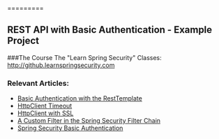 =========

## REST API with Basic Authentication - Example Project

###The Course
The "Learn Spring Security" Classes: http://github.learnspringsecurity.com

### Relevant Articles: 
- [Basic Authentication with the RestTemplate](http://www.baeldung.com/how-to-use-resttemplate-with-basic-authentication-in-spring)
- [HttpClient Timeout](http://www.baeldung.com/httpclient-timeout)
- [HttpClient with SSL](http://www.baeldung.com/httpclient-ssl)
- [A Custom Filter in the Spring Security Filter Chain](http://www.baeldung.com/spring-security-custom-filter)
- [Spring Security Basic Authentication](http://www.baeldung.com/spring-security-basic-authentication)
